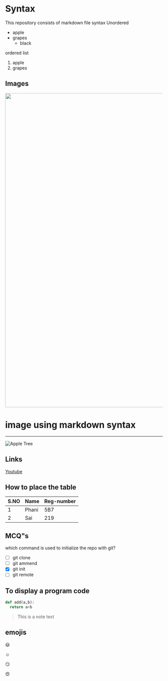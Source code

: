 # Syntax
This repository consists of markdown file syntax
Unordered
- apple
- grapes
  - black

ordered list
1. apple
2. grapes

Images
-----
<img src="https://media.istockphoto.com/photos/ripe-apples-in-orchard-ready-for-harvesting-picture-id612242240?k=6&m=612242240&s=612x612&w=0&h=ck1nZZ64ESZIIG8fn7-jzg5t92XRwWeIdOy6ObSvbbk=" width=1000>

# image using markdown syntax
-----
![Apple Tree](https://media.istockphoto.com/photos/ripe-apples-in-orchard-ready-for-harvesting-picture-id612242240?k=6&m=612242240&s=612x612&w=0&h=ck1nZZ64ESZIIG8fn7-jzg5t92XRwWeIdOy6ObSvbbk=)


Links
-----
[Youtube](https://www.youtube.com)

How to place the table
----
S.NO|Name|Reg-number
----|----|-----
1|Phani|5B7
2|Sai|219

MCQ"s
----

which command is used to initialize the repo with git?
- [ ] git clone
- [ ] git ammend
- [x] git init
- [ ] git remote

To display a program code
----

```python
def add(a,b):
  return a+b
```

> This is a note text

emojis
----
:smiley:	

:relaxed:

:smirk:	

:heart_eyes:

